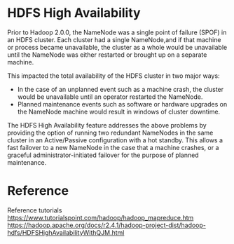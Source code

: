 

# HDFS High Availability 
Prior to Hadoop 2.0.0, the NameNode was a single point of failure (SPOF) in an HDFS cluster. Each cluster had a single NameNode,and if that machine or process became unavailable, the cluster as a whole would be unavailable until the NameNode was either restarted or brought up on a separate machine.

This impacted the total availability of the HDFS cluster in two major ways:

* In the case of an unplanned event such as a machine crash, the cluster would be unavailable until an operator restarted the NameNode.
* Planned maintenance events such as software or hardware upgrades on the NameNode machine would result in windows of cluster downtime.

The HDFS High Availability feature addresses the above problems by providing the option of running two redundant NameNodes in the same cluster in an Active/Passive configuration with a hot standby. This allows a fast failover to a new NameNode in the case that a machine crashes, or a graceful administrator-initiated failover for the purpose of planned maintenance.

# Reference
Reference tutorials
https://www.tutorialspoint.com/hadoop/hadoop_mapreduce.htm
https://hadoop.apache.org/docs/r2.4.1/hadoop-project-dist/hadoop-hdfs/HDFSHighAvailabilityWithQJM.html
